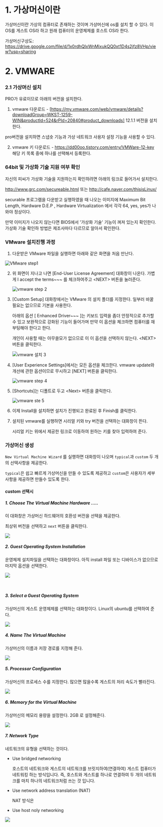 # 1. 가상머신이란

가상머신이란 가상의 컴퓨터로 존재하는 것이며 가상머신에 os를 설치 할 수 있다. 이 OS를 게스트 OS라 하고 원래 컴퓨터의 운영체제를 호스트 OS라 한다.

가상머신구상도: https://drive.google.com/file/d/1x0rdhQIxWnMixukQQ0xt1D4s2jfz8VHp/view?usp=sharing




# 2. VMWARE

### 2.1 가상머신 설치

PRO가 유료이므로 아래의 버전을 설치한다.

1)  vmware 다운로드 - [https://my.vmware.com/web/vmware/details?downloadGroup=WKST-1259-WIN&productId=524&rPId=20840#product_downloads]    12.1.1 버전을 설치한다. 

pro버전을 설치하면 스냅숏 기능과 가상 네트워크 사용자 설정 기능을 사용할 수 있다. 

2)  vmware 키 다운로드 - <https://dd00oo.tistory.com/entry/VMWare-12-key>  해당 키 목록 중에 하나를 선택해서 등록한다.

### 64bit 및 가상화 기술 지원 여부 확인

자신의 피씨가 가상화 기술을 지원하는지 확인하려면 아래의 링크로 들어가서 설치한다.

http://www.grc.com/secureable.html   또는  http://cafe.naver.com/thisisLinux/  

securable 프로그램을 다운받고 실행하였을 때 나오는 이미지에  Maximum Bit Length,  Hardware D.E.P ,  Hardware Virtualization 에서 각각 64, yes, yes가 나와야 정상이다. 

만약 이미지가 나오지 않는다면  BIOS에서 '가상화 기술' 기능이 껴져 있는지 확인한다. 가상화 기술 확인하 방법은 제조사마다 다르므로 알아서 확인한다.

### VMware 설치진행 과정 

1. 다운받은 VMware 파일을 실행하면 아래와 같은 화면을 처음 만난다.

![VMware step1](./images/vm_set_1.PNG)



2. 위 화면이 지나고 나면 [End-User License Agreement] 대화창이 나온다. 가볍게  I accept the terms~~~ 를 체크하여주고 \<NEXT\> 버튼을 눌러준다.

   ![vmware step 2](images\vm_set_2.PNG)

   

3. [Custom Setup] 대화창에서는 VMware 의 설치 폴더를 지정한다. 일부러 바꿀 필요는 없으므로 기본을 사용한다. 

   아래의 옵션 [ Enhanced Driver~~~ ]는 키보드 입력을 좀더 안정적으로 추가할 수 있고 보완적으로 강화된 기능이 들어가며 만약 이 옵션을 체크하면 컴퓨터를 재부팅해야 한다고 한다.  

   개인이 사용할 때는 아무쓸모가 없으므로 이 이 옵션을 선택하지 않는다. \<NEXT\> 버튼을 클릭한다.

   ![vmware 설치 3](/images/vm_set_3.PNG)

   

4. [User Experience Settings]에서는 모든 옵션을 체크한다.  vmware update와 개선에 관한 옵션이므로 무시하고 [NEXT] 버튼을 클릭한다. 

   ![vmware step 4](/images/vm_set_4.PNG)

   

5. [Shortcuts]는 디폴트로 두고 \<Next\> 버튼을 클릭한다.

   ![vmware ste 5](/images/vm_set_5.PNG)

6. 이제 Install을 설치하면 설치가 진행되고 완료된 후 Finish를 클릭한다.

7. 설치된 vmware를 실행하면  시리얼 키와 try 버전을 선택하는 대화창이 뜬다. 

   시리얼 키는 위에서 제공한 링크로 이동하여 원하는 키를 찾아 입력하여 준다.

### 가상머신 생성

`New Virtual Machine Wizard` 를 실행하면 대화창이 나오며 `typical`과 `custom` 두 개의 선택사항을 제공한다. 

`typical`은 쉽고 빠르게 가상머신을 만들 수 있도록 제공하고 `custom`은 사용자가 세부사항을 제공하면 만들수 있도록 한다.

#### custom 선택시

##### 1. Choose The Virtual Machine Hardware  .....

이 대화창은 가상머신 하드웨어의 호환성 버전을 선택을 제공한다. 

최상위 버전을 선택하고 `next` 버튼을 클릭한다. 

   ![](./images/vm_custom_step1.png)

   

   

##### 2. Guest Operating System Installation

운영체제 설치파일을 선택하는  대화창이다.  아직 install 파일 또는 디바이스가 없으므로 마지막 옵션을 선택한다.

   ![](C:\Users\student\Documents\git_repository\network\images\vm_custom_step2.PNG)

   ​	

##### 3. Select a Guest Operating System

가상머신의 게스트 운영체제를 선택하는 대화창이다. Linux의 ubuntu를 선택하여 준다. 

![](C:\Users\student\Documents\git_repository\network\images\vm_custom_step3.PNG)



##### 4. Name The Virtual Machine

가상머신의 이름과 저장 경로를 지정해 준다.

![](C:\Users\student\Documents\git_repository\network\images\vm_custom_step4.PNG) 



##### 5. Processor Configuration

가상머신의 프로세스 수를 지정한다. 많으면 많을수록 게스트의 처리 속도가 빨라진다. 

![](C:\Users\student\Documents\git_repository\network\images\vm_custom_step5.PNG)

##### 6. Memory for the Virtual Machine

가상머신의 메모리 용량을 설정한다. 2GB 로 설정해준다.

![](C:\Users\student\Documents\git_repository\network\images\vm_custom_step6.PNG)

##### 7. Network Type

네트워크의 유형을 선택하는 것이다. 

- Use bridged networking 

  호스트의 네트워크와 게스트의 네트워크를 브릿지하여(연결하여) 게스트 컴퓨터가 네트워킹 하는 방식입니다. 즉, 호스트와 게스트를 하나로 연결하여 두 개의 네트워크를 마치 하나의 네트워크처럼 쓰는 것 입니다.

- Use network address translation (NAT)

  NAT 방식은 

- Use host noly networking 

  

![](C:\Users\student\Documents\git_repository\network\images\vm_custom_step7.PNG)